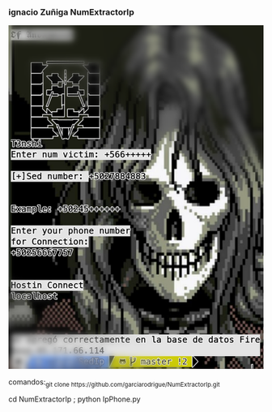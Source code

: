<h3>ignacio Zuñiga NumExtractorIp</h3>
<img with="45px" src="IpPhone.png">
<p>comandos:<sub>git clone https://github.com/garciarodrigue/NumExtractorIp.git</p>
<p>cd NumExtractorIp ; python IpPhone.py</p>
